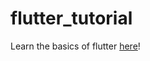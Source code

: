 # flutter_tutorial

Learn the basics of flutter [here](https://www.youtube.com/watch?v=pTJJsmejUOQ&t=279s)!

